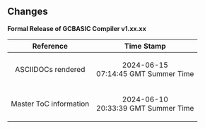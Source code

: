 <div class="section">

<div class="titlepage">

<div>

<div>

<span id="changes"></span>Changes
----------------------------------

</div>

</div>

</div>

<span class="strong">**Formal Release of GCBASIC Compiler
v1.xx.xx**</span>

  

<div class="informaltable">

<table data-border="1" width="60%">
<thead>
<tr class="header">
<th style="text-align: center;"><span class="strong"><strong>Reference</strong></span></th>
<th style="text-align: center;"><span class="strong"><strong>Time Stamp</strong></span></th>
</tr>
</thead>
<tbody>
<tr class="odd">
<td style="text-align: center;"><p>ASCIIDOCs rendered</p></td>
<td style="text-align: center;"><p>2024-06-15<br />
07:14:45 GMT Summer Time</p></td>
</tr>
<tr class="even">
<td style="text-align: center;"><p>Master ToC information</p></td>
<td style="text-align: center;"><p>2024-06-10<br />
20:33:39 GMT Summer Time</p></td>
</tr>
</tbody>
</table>

</div>

  

</div>

